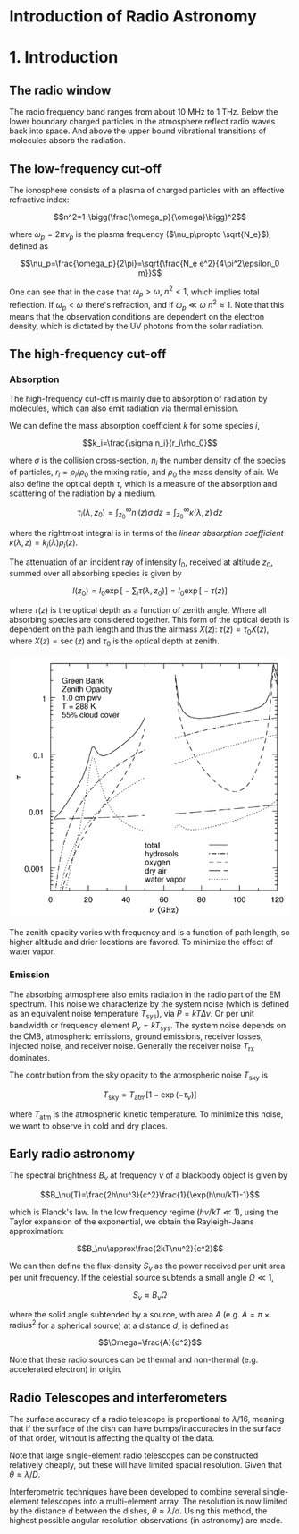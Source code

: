 # Introduction of Radio Astronomy

# 1. Introduction

## The radio window

The radio frequency band ranges from about 10 MHz to 1 THz. Below the lower boundary charged particles in the atmosphere reflect radio waves back into space. And above the upper bound vibrational transitions of molecules absorb the radiation.

## The low-frequency cut-off

The ionosphere consists of a plasma of charged particles with an effective refractive index:

$$n^2=1-\bigg(\frac{\omega_p}{\omega}\bigg)^2$$

where $\omega_p=2\pi\nu_p$ is the plasma frequency ($\nu_p\propto \sqrt{N_e}$), defined as

$$\nu_p=\frac{\omega_p}{2\pi}=\sqrt{\frac{N_e e^2}{4\pi^2\epsilon_0 m}}$$

One can see that in the case that $\omega_p>\omega$, $n^2<1$, which implies total reflection. If $\omega_p <\omega$ there's refraction, and if $\omega_p \ll \omega$ $n^2\approx 1$. Note that this means that the observation conditions are dependent on the electron density, which is dictated by the UV photons from the solar radiation.

## The high-frequency cut-off 

### Absorption

The high-frequency cut-off is mainly due to absorption of radiation by molecules, which can also emit radiation via thermal emission.

We can define the mass absorption coefficient $k$ for some species $i$,

$$k_i=\frac{\sigma n_i}{r_i\rho_0}$$

where $\sigma$ is the collision cross-section, $n_i$ the number density of the species of particles, $r_i=\rho_i/\rho_0$ the mixing ratio, and $\rho_0$ the mass density of air. We also define the optical depth $\tau$, which is a measure of the absorption and scattering of the radiation by a medium.

$$\tau_i(\lambda, z_0)=\int_{z_0}^\infty n_i(z)\sigma\, dz=\int_{z_0}^\infty \kappa(\lambda, z)\, dz$$

where the rightmost integral is in terms of the *linear absorption coefficient* $\kappa(\lambda, z)=k_i(\lambda)\rho_i(z)$.

The attenuation of an incident ray of intensity $I_0$, received at altitude $z_0$, summed over all absorbing species is given by

$$I(z_0)=I_0\exp\bigg[-\sum_i\tau(\lambda,z_0)\bigg]=I_0\exp\big[-\tau(z)\big]$$

where $\tau(z)$ is the optical depth as a function of zenith angle. Where all absorbing species are considered together. This form of the optical depth is dependent on the path length and thus the airmass $X(z)$: $\tau(z)=\tau_0 X(z)$, where $X(z)=\sec(z)$ and $\tau_0$ is the optical depth at zenith. 

![optical depth](resources/optical_depth_atm.png)

The zenith opacity varies with frequency and is a function of path length, so higher altitude and drier locations are favored. To minimize the effect of water vapor.

### Emission

The absorbing atmosphere also emits radiation in the radio part of the EM spectrum. This noise we characterize by the system noise (which is defined as an equivalent noise temperature $T_\text{sys}$), via $P=kT\Delta\nu$. Or per unit bandwidth or frequency element $P_\nu=kT_\text{sys}$. The system noise depends on the CMB, atmospheric emissions, ground emissions, receiver losses, injected noise, and receiver noise. Generally the receiver noise $T_\text{rx}$ dominates.

The contribution from the sky opacity to the atmospheric noise $T_\text{sky}$ is 

$$T_\text{sky}=T_\text{atm}\big[1-\exp(-\tau_\nu)\big]$$

where $T_\text{atm}$ is the atmospheric kinetic temperature. To minimize this noise, we want to observe in cold and dry places.

## Early radio astronomy

The spectral brightness $B_\nu$ at frequency $\nu$ of a blackbody object is given by


$$B_\nu(T)=\frac{2h\nu^3}{c^2}\frac{1}{\exp(h\nu/kT)-1}$$

which is Planck's law. In the low frequency regime ($h\nu/kT\ll 1$), using the Taylor expansion of the exponential, we obtain the Rayleigh-Jeans approximation:

$$B_\nu\approx\frac{2kT\nu^2}{c^2}$$

We can then define the flux-density $S_\nu$ as the power received per unit area per unit frequency. If the celestial source subtends a small angle $\Omega\ll 1$, 

$$S_\nu\approx B_\nu\Omega$$

where the solid angle subtended by a source, with area $A$ (e.g. $A=\pi\times\text{radius}^2$ for a spherical source) at a distance $d$, is defined as

$$\Omega=\frac{A}{d^2}$$

Note that these radio sources can be thermal and non-thermal (e.g. accelerated electron) in origin.

## Radio Telescopes and interferometers

The surface accuracy of a radio telescope is proportional to $\lambda/16$, meaning that if the surface of the dish can have bumps/inaccuracies in the surface of that order, without is affecting the quality of the data. 

Note that large single-element radio telescopes can be constructed relatively cheaply, but these will have limited spacial resolution. Given that $\theta\approx \lambda/D$. 

Interferometric techniques have been developed to combine several single-element telescopes into a multi-element array. The resolution is now limited by the distance $d$ between the dishes, $\theta\approx\lambda/d$. Using this method, the highest possible angular resolution observations (in astronomy) are made.
